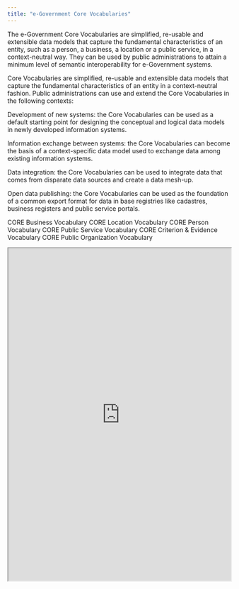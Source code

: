 ```yaml
---
title: "e-Government Core Vocabularies"
---
```


The e-Government Core Vocabularies are simplified, re-usable and extensible data models that capture the fundamental characteristics of an entity, such as a person, a business, a location or a public service, in a context-neutral way. They can be used by public administrations to attain a minimum level of semantic interoperability for e-Government systems.

Core Vocabularies are simplified, re-usable and extensible data models that capture the fundamental characteristics of an entity in a context-neutral fashion. Public administrations can use and extend the Core Vocabularies in the following contexts:

Development of new systems: the Core Vocabularies can be used as a default starting point for designing the conceptual and logical data models in newly developed information systems.

Information exchange between systems: the Core Vocabularies can become the basis of a context-specific data model used to exchange data among existing information systems.

Data integration: the Core Vocabularies can be used to integrate data that comes from disparate data sources and create a data mesh-up.

Open data publishing: the Core Vocabularies can be used as the foundation of a common export format for data in base registries like cadastres, business registers and public service portals.

CORE Business Vocabulary
CORE Location Vocabulary
CORE Person Vocabulary
CORE Public Service Vocabulary
CORE Criterion & Evidence Vocabulary
CORE Public Organization Vocabulary

<iframe height="750" width="100%" src="https://ewelton.github.io/ktest/wiki.html#e-Government%20Core%20Vocabularies"></iframe>
